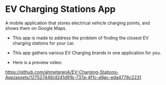 # EV Charging Stations App
A mobile application that stores electrical vehicle charging points, and shows them on Google Maps.

* This app is made to address the problem of finding the closest EV charging stations for your car.
* This app gathers various EV Charging brands in one application for you.

* Here is a preview video: 


https://github.com/ahmeterenA/EV-Charging-Stations-App/assets/127527448/d241d91b-737a-4f1c-a9ac-eda4778c2231


